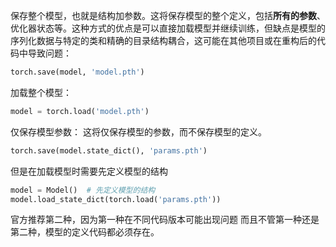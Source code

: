 保存整个模型，也就是结构加参数。这将保存模型的整个定义，包括**所有的参数**、优化器状态等。这种方式的优点是可以直接加载模型并继续训练，但缺点是模型的序列化数据与特定的类和精确的目录结构耦合，这可能在其他项目或在重构后的代码中导致问题：

```python
torch.save(model, 'model.pth')
```
加载整个模型：

```python
model = torch.load('model.pth')
```


仅保存模型参数：
这将仅保存模型的参数，而不保存模型的定义。

```python
torch.save(model.state_dict(), 'params.pth')
```
但是在加载模型时需要先定义模型的结构

```python
model = Model()  # 先定义模型的结构
model.load_state_dict(torch.load('params.pth'))
```

官方推荐第二种，因为第一种在不同代码版本可能出现问题
而且不管第一种还是第二种，模型的定义代码都必须存在。







